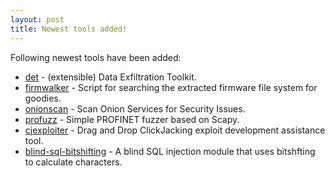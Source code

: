 ```yaml
---
layout: post
title: Newest tools added!
---
```


Following newest tools have been added:

* [det](https://github.com/sensepost/det) - (extensible) Data Exfiltration Toolkit.
* [firmwalker](https://github.com/craigz28/firmwalker) - Script for searching the extracted firmware file system for goodies.
* [onionscan](https://github.com/s-rah/onionscan) - Scan Onion Services for Security Issues.
* [profuzz](https://github.com/HSASec/ProFuzz) - Simple PROFINET fuzzer based on Scapy.
* [cjexploiter](https://github.com/enddo/CJExploiter) - Drag and Drop ClickJacking exploit development assistance tool.
* [blind-sql-bitshifting](https://github.com/libeclipse/blind-sql-bitshifting) - A blind SQL injection module that uses bitshfting to calculate characters.